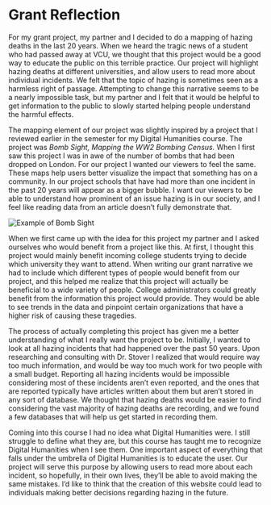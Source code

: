 # Grant Reflection

For my grant project, my partner and I decided to do a mapping of hazing deaths in the last 20 years. When we heard the tragic news of a student who had passed away at VCU, we thought that this project would be a good way to educate the public on this terrible practice. Our project will highlight hazing deaths at different universities, and allow users to read more about individual incidents. We felt that the topic of hazing is sometimes seen as a harmless right of passage. Attempting to change this narrative seems to be a nearly impossible task, but my partner and I felt that it would be helpful to get information to the public to slowly started helping people understand the harmful effects.

The mapping element of our project was slightly inspired by a project that I reviewed earlier in the semester for my Digital Humanities course. The project was *Bomb Sight, Mapping the WW2 Bombing Census.* When I first saw this project I was in awe of the number of bombs that had been dropped on London. For our project I wanted our viewers to feel the same. These maps help users better visualize the impact that something has on a community. In our project schools that have had more than one incident in the past 20 years will appear as a bigger bubble. I want our viewers to be able to understand how prominent of an issue hazing is in our society, and I feel like reading data from an article doesn’t fully demonstrate that. 

![Example of Bomb Sight](https://ethanstowe.github.io/Ethan-Stowe-CNU/images/bombexample.png)

When we first came up with the idea for this project my partner and I asked ourselves who would benefit from a project like this. At first, I thought this project would mainly benefit incoming college students trying to decide which university they want to attend. When writing our grant narrative we had to include which different types of people would benefit from our project, and this helped me realize that this project will actually be beneficial to a wide variety of people. College administrators could greatly benefit from the information this project would provide. They would be able to see trends in the data and pinpoint certain organizations that have a higher risk of causing these tragedies.

The process of actually completing this project has given me a better understanding of what I really want the project to be. Initially, I wanted to look at all hazing incidents that had happened over the past 50 years. Upon researching and consulting with Dr. Stover I realized that would require way too much information, and would be way too much work for two people with a small budget. Reporting all hazing incidents would be impossible considering most of these incidents aren’t even reported, and the ones that are reported typically have articles written about them but aren’t stored in any sort of database. We thought that hazing deaths would be easier to find considering the vast majority of hazing deaths are recording, and we found a few databases that will help us get started in recording them.

Coming into this course I had no idea what Digital Humanities were. I still struggle to define what they are, but this course has taught me to recognize Digital Humanities when I see them. One important aspect of everything that falls under the umbrella of Digital Humanities is to educate the user. Our project will serve this purpose by allowing users to read more about each incident, so hopefully, in their own lives, they’ll be able to avoid making the same mistakes. I’d like to think that the creation of this website could lead to individuals making better decisions regarding hazing in the future. 
